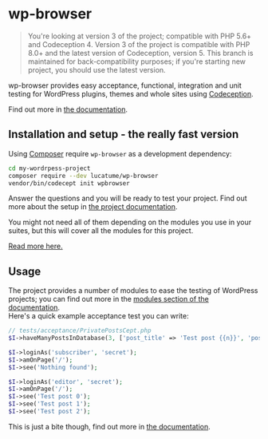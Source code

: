 # wp-browser

> You're looking at version 3 of the project; compatible with PHP 5.6+ and Codeception 4.
> Version 3 of the project is compatible with PHP 8.0+ and the latest version of Codeception, version 5.
> This branch is maintained for back-compatibility purposes; if you're starting new project, you should use the latest version.

wp-browser provides easy acceptance, functional, integration and unit testing for WordPress plugins, themes and
whole sites using [Codeception](http://codeception.com/ "Codeception - BDD-style PHP testing.").

Find out more in [the documentation](https://wpbrowser.wptestkit.dev/v3).

## Installation and setup - the really fast version

Using [Composer](https://getcomposer.org/) require `wp-browser` as a development dependency:

```bash
cd my-wordrpess-project
composer require --dev lucatume/wp-browser
vendor/bin/codecept init wpbrowser
```

Answer the questions and you will be ready to test your project. Find out more about the setup in [the project 
documentation][1].

You might not need all of them depending on the modules you use in your suites, but this will cover all the modules for this project. 

[Read more here.][2]

## Usage
The project provides a number of modules to ease the testing of WordPress projects; you can find out more in the 
[modules section of the documentation][3].  
Here's a quick example acceptance test you can write:

```php
// tests/acceptance/PrivatePostsCept.php
$I->haveManyPostsInDatabase(3, ['post_title' => 'Test post {{n}}', 'post_status' => 'private']);

$I->loginAs('subscriber', 'secret');
$I->amOnPage('/');
$I->see('Nothing found');

$I->loginAs('editor', 'secret');
$I->amOnPage('/');
$I->see('Test post 0');
$I->see('Test post 1');
$I->see('Test post 2');
``` 

This is just a bite though, find out more in [the documentation][1].

[1]: https://wpbrowser.wptestkit.dev/v3
[2]: https://wpbrowser.wptestkit.dev/v3/levels-of-testing
[3]: https://wpbrowser.wptestkit.dev/v3/modules
